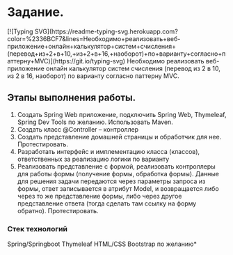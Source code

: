 <h1>Задание.</h1>
[![Typing SVG](https://readme-typing-svg.herokuapp.com?color=%2336BCF7&lines=Необходимо+реализовать+веб-приложение+онлайн+калькулятор+систем+счисления+(перевод+из+2+в+10,+из+2+в+16,+наоборот)+по+варианту+согласно+паттерну+MVC)](https://git.io/typing-svg)
Необходимо реализовать веб-приложение онлайн калькулятор систем счисления (перевод из 2 в 10, из 2 в 16, наоборот) по варианту согласно паттерну MVC.
<h2>Этапы выполнения работы.</h2>

1.	Создать Spring Web приложение, подключить Spring Web, Thymeleaf, Spring Dev Tools по желанию. Использовать Maven.
2.	Создать класс @Controller – контроллер
3.	Создать представление домашней страницы и обработчик для нее. Протестировать.
4.	Разработать интерфейс и имплементацию класса (классов), ответственных за реализацию логики по варианту
5.	Реализовать представление с формой, реализовать контроллеры для работы формы (получение формы, обработка формы). Данные для решения задачи передаются через параметры запроса из формы, ответ записывается в атрибут Model, и возвращается либо через то же представление формы, либо через другое представление ответа (тогда сделать там ссылку на форму обратно). Протестировать.

<h3>Стек технологий</h3>
Spring/Springboot
Thymeleaf
HTML/CSS
Bootstrap по желанию*

